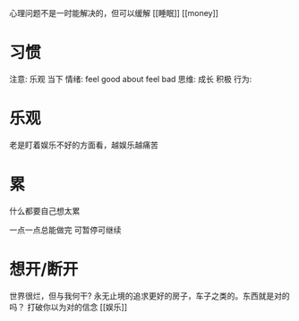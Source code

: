 心理问题不是一时能解决的，但可以缓解
[[睡眠]]
[[money]]
# 习惯
注意: 乐观 当下
情绪: feel good about feel bad
思维: 成长 积极
行为: 
# 乐观
老是盯着娱乐不好的方面看，越娱乐越痛苦
# 累
什么都要自己想太累

一点一点总能做完
可暂停可继续
# 想开/断开
世界很烂，但与我何干?
永无止境的追求更好的房子，车子之类的。东西就是对的吗？
打破你以为对的信念
[[娱乐]]
